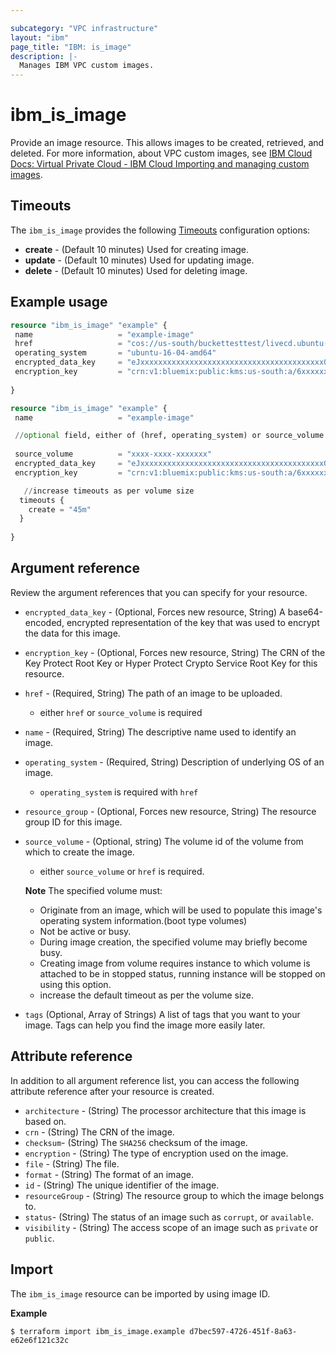 ```yaml
---

subcategory: "VPC infrastructure"
layout: "ibm"
page_title: "IBM: is_image"
description: |-
  Manages IBM VPC custom images.
---
```


# ibm_is_image

Provide an image resource. This allows images to be created, retrieved, and deleted. For more information, about VPC custom images, see [IBM Cloud Docs: Virtual Private Cloud - IBM Cloud Importing and managing custom images](https://cloud.ibm.com/docs/vpc?topic=vpc-managing-images).


## Timeouts

The `ibm_is_image` provides the following [Timeouts](https://www.terraform.io/docs/configuration/resources.html#timeouts) configuration options:

- **create** - (Default 10 minutes) Used for creating image.
- **update** - (Default 10 minutes) Used for updating image.
- **delete** - (Default 10 minutes) Used for deleting image.



## Example usage

```terraform
resource "ibm_is_image" "example" {
 name                   = "example-image"
 href                   = "cos://us-south/buckettesttest/livecd.ubuntu-cpc.azure.vhd"
 operating_system       = "ubuntu-16-04-amd64"
 encrypted_data_key     = "eJxxxxxxxxxxxxxxxxxxxxxxxxxxxxxxxxxxxxxxxxx0="
 encryption_key         = "crn:v1:bluemix:public:kms:us-south:a/6xxxxxxxxxxxxxxx:xxxxxxx-xxxx-xxxx-xxxxxxx:key:dxxxxxx-fxxx-4xxx-9xxx-7xxxxxxxx"
   
}
```
```terraform
resource "ibm_is_image" "example" {
 name                   = "example-image"

 //optional field, either of (href, operating_system) or source_volume is required
 
 source_volume          = "xxxx-xxxx-xxxxxxx"
 encrypted_data_key     = "eJxxxxxxxxxxxxxxxxxxxxxxxxxxxxxxxxxxxxxxxxx0="
 encryption_key         = "crn:v1:bluemix:public:kms:us-south:a/6xxxxxxxxxxxxxxx:xxxxxxx-xxxx-xxxx-xxxxxxx:key:dxxxxxx-fxxx-4xxx-9xxx-7xxxxxxxx"

   //increase timeouts as per volume size
  timeouts {
    create = "45m"
  }
   
}
```

## Argument reference
Review the argument references that you can specify for your resource. 

- `encrypted_data_key` - (Optional, Forces new resource, String) A base64-encoded, encrypted representation of the key that was used to encrypt the data for this image.
- `encryption_key` - (Optional, Forces new resource, String) The CRN of the Key Protect Root Key or Hyper Protect Crypto Service Root Key for this resource.
- `href` - (Required, String) The path of an image to be uploaded.
  - either `href` or `source_volume` is required
- `name` - (Required, String) The descriptive name used to identify an image.
- `operating_system` - (Required, String) Description of underlying OS of an image.
  - `operating_system` is required with `href`
- `resource_group` - (Optional, Forces new resource, String) The resource group ID for this image.
- `source_volume` - (Optional, string) The volume id of the volume from which to create the image. 
  - either `source_volume` or `href` is required.

  **Note** The specified volume must:
  - Originate from an image, which will be used to populate this image's operating system information.(boot type volumes)
  - Not be active or busy.
  - During image creation, the specified volume may briefly become busy.
  - Creating image from volume requires instance to which volume is attached to be in stopped status, running instance will be stopped on using this option.
  - increase the default timeout as per the volume size.
- `tags` (Optional, Array of Strings) A list of tags that you want to your image. Tags can help you find the image more easily later.

## Attribute reference
In addition to all argument reference list, you can access the following attribute reference after your resource is created.

- `architecture` - (String) The processor architecture that this image is based on.
- `crn` - (String) The CRN of the image.
- `checksum`-  (String) The `SHA256` checksum of the image.
- `encryption` - (String) The type of encryption used on the image.
- `file` - (String) The file.
- `format` - (String) The format of an image.
- `id` - (String) The unique identifier of the image.
- `resourceGroup` - (String) The resource group to which the image belongs to.
- `status`- (String) The status of an image such as `corrupt`, or `available`.
- `visibility` - (String) The access scope of an image such as `private` or `public`.


## Import
The `ibm_is_image` resource can be imported by using image ID.

**Example**

```
$ terraform import ibm_is_image.example d7bec597-4726-451f-8a63-e62e6f121c32c
```
